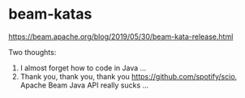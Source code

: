 # beam-katas
https://beam.apache.org/blog/2019/05/30/beam-kata-release.html

Two thoughts:
1. I almost forget how to code in Java ...
2. Thank you, thank you, thank you https://github.com/spotify/scio, Apache Beam Java API really sucks ...
